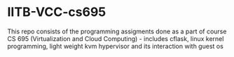 # IITB-VCC-cs695
This repo consists of the programming assigments done as a part of course CS 695 (Virtualization and Cloud Computing)  - includes cflask, linux kernel programming, light weight kvm hypervisor and its interaction with guest os 
